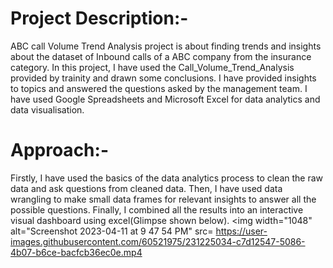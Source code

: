 # Project Description:-

ABC call Volume Trend Analysis project is about finding trends and insights about the dataset of Inbound calls of a ABC company from the insurance category. In this project, I have used the Call_Volume_Trend_Analysis provided by trainity and drawn some conclusions. I have provided insights to topics and answered the questions asked by the management team. I have used Google Spreadsheets and Microsoft Excel for data analytics and data visualisation.

# Approach:- 
Firstly, I have used the basics of the data analytics process to clean the raw data and ask questions from cleaned data. Then, I have used data wrangling to make small data frames for relevant insights to answer all the possible questions. Finally, I combined all the results into an interactive visual dashboard using excel(Glimpse shown below).
<img width="1048" alt="Screenshot 2023-04-11 at 9 47 54 PM" src= https://user-images.githubusercontent.com/60521975/231225034-c7d12547-5086-4b07-b6ce-bacfcb36ec0e.mp4
